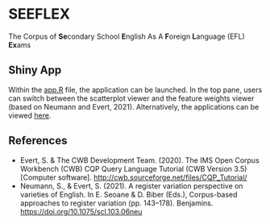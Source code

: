 # SEEFLEX
The Corpus of **Se**condary School **E**nglish As A **F**oreign **L**anguage (EFL) **Ex**ams

## Shiny App

Within the [app.R](app.R) file, the application can be launched. In the top pane, users can switch between the scatterplot viewer and the feature weights viewer (based on Neumann and Evert, 2021). Alternatively, the applications can be viewed [here](https://seeflex.otc.coscine.dev/). 



## References

- Evert, S. & The CWB Development Team. (2020). The IMS Open Corpus Workbench (CWB) CQP Query Language Tutorial (CWB Version 3.5) [Computer software]. http://cwb.sourceforge.net/files/CQP_Tutorial/
- Neumann, S., & Evert, S. (2021). A register variation perspective on varieties of English. In E. Seoane & D. Biber (Eds.), Corpus-based approaches to register variation (pp. 143–178). Benjamins. https://doi.org/10.1075/scl.103.06neu